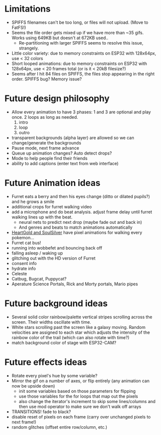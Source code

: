 # Limitations
* SPIFFS filenames can't be too long, or files will not upload. (Move to FatFS!)
* Seems the file order gets mixed up if we have more than ~35 gifs. Works using 649KB but doesn't at 672KB used..
  * Re-partitioning with larger SPIFFS seems to resolve this issue, strangely.
* Little color variety: due to memory constraints on ESP32 with 128x64px, use < 32 colors
* Short looped animations: due to memory constraints on ESP32 with 128x64px, use < 20 frames total (or is it < 20kB filesize?)
* Seems after I hit 84 files on SPIFFS, the files stop appearing in the right order.  SPIFFS bug? Memory issue?

# Future design philosophy
* Allow every animation to have 3 phases: 1 and 3 are optional and play once.  2 loops as long as needed.
  1. intro
  2. loop
  3. outro
* transparent backgrounds (alpha layer) are allowed so we can change/generate the backgrounds
* Pause mode, next frame advance
* Queue up animation changes? Auto detect drops?
* Mode to help people find their friends
* ability to add captions (enter text from web interface)

# Future Animation ideas
* Furret eats a berry and then his eyes change (ditto or dilated pupils?) and he grows a smile
* additional crops for furret walking video
* add a microphone and do beat analysis.  adjust frame delay until furret walking lines up with the beat.
  * neural nets to predict next drop (maybe fade out and back in)
  * And genres and beats to match animations automatically
* [HeartGold and SoulSilver](https://bulbapedia.bulbagarden.net/wiki/Walking_Pok%C3%A9mon#Pok.C3.A9mon_HeartGold_and_SoulSilver) have pixel animations for walking every pokemon...
* Furret cat bus!
* running into wobbefet and bouncing back off
* falling asleep / waking up
* glitching out with the HD version of Furret
* consent info
* hydrate info
* Celeste
* Catbug, Bugcat, Puppycat?
* Aperature Science Portals, Rick and Morty portals, Mario pipes

# Future background ideas
* Several solid color rainbow/palette vertical stripes scrolling across the screen.  Their widths oscillate with time.
* White stars scrolling past the screen like a galaxy moving. Random velocities are assigned to each star which adjusts the intensity of the rainbow color of the trail (which can also rotate with time?)
* match background color of stage with ESP32-CAM?

# Future effects ideas
* Rotate every pixel's hue by some variable?
* Mirror the gif on a number of axes, or flip entirely (any animation can now be upside down)
  * init some variables based on those parameters for flipping
  * use those variables for the for loops that map out the pixels
  * also change the iterator's increment to skip some lines/columns and then use mod operator to make sure we don't walk off arrays
* TRANSITIONS! fade to black?
* disable reset of pixels on each frame (carry over unchanged pixels to next frame!)
* random glitches (offset entire row/column, etc.)
